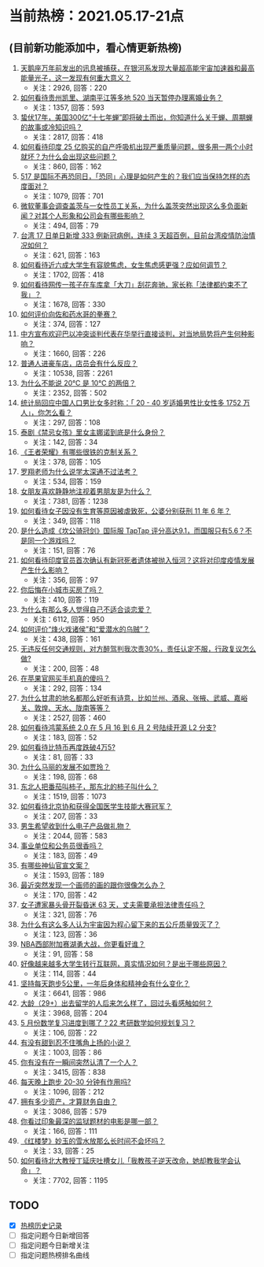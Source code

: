# 当前热榜：2021.05.17-21点
## (目前新功能添加中，看心情更新热榜)
1. [天鹅座万年前发出的讯息被捕获，在银河系发现大量超高能宇宙加速器和最高能量光子，这一发现有何重大意义？](https://www.zhihu.com/question/459873347)
    * 关注：2926, 回答：220
2. [如何看待贵州凯里、湖南平江等多地 520 当天暂停办理离婚业务？](https://www.zhihu.com/question/459749764)
    * 关注：1357, 回答：593
3. [蛰伏17年，美国300亿“十七年蝉”即将破土而出，你知道什么关于蝉、周期蝉的故事或冷知识吗？](https://www.zhihu.com/question/459355817)
    * 关注：2817, 回答：418
4. [如何看待印度 25 亿购买的自产呼吸机出现严重质量问题，很多用一两个小时就坏？为什么会出现这些问题？](https://www.zhihu.com/question/459351191)
    * 关注：860, 回答：162
5. [517 是国际不再恐同日，「恐同」心理是如何产生的？我们应当保持怎样的态度面对？](https://www.zhihu.com/question/459893850)
    * 关注：1079, 回答：701
6. [微软董事会调查盖茨与一女性员工关系，为什么盖茨突然出现这么多负面新闻？对其个人形象和公司会有哪些影响？](https://www.zhihu.com/question/459873120)
    * 关注：494, 回答：79
7. [台湾 17 日单日新增 333 例新冠病例，连续 3 天超百例，目前台湾疫情防治情况如何？](https://www.zhihu.com/question/459921281)
    * 关注：621, 回答：163
8. [如何看待近六成大学生有容貌焦虑，女生焦虑感更强？应如何调节？](https://www.zhihu.com/question/446241093)
    * 关注：1702, 回答：418
9. [如何看待网传一孩子在车库拿「大刀」刮花奔驰，家长称「法律都约束不了我」？](https://www.zhihu.com/question/459405484)
    * 关注：1678, 回答：330
10. [如何评价向佐和药水哥的拳赛？](https://www.zhihu.com/question/459765039)
    * 关注：374, 回答：127
11. [中方宣布欢迎巴以冲突谈判代表在华举行直接谈判，对当地局势将产生何种影响？](https://www.zhihu.com/question/459778849)
    * 关注：1660, 回答：226
12. [普通人进豪车店，店员会有什么反应？](https://www.zhihu.com/question/40852072)
    * 关注：10538, 回答：2261
13. [为什么不能说 20℃ 是 10℃ 的两倍？](https://www.zhihu.com/question/25112140)
    * 关注：2352, 回答：502
14. [统计局回应中国人口男比女多时称：「 20 - 40 岁适婚男性比女性多 1752 万人」，你怎么看？](https://www.zhihu.com/question/459890468)
    * 关注：297, 回答：108
15. [泰剧《禁忌女孩》里女主娜诺到底是什么身份？](https://www.zhihu.com/question/407927126)
    * 关注：142, 回答：34
16. [《王者荣耀》有哪些很铁的克制关系？](https://www.zhihu.com/question/448036248)
    * 关注：378, 回答：105
17. [罗翔老师为什么说学太深通不过法考？](https://www.zhihu.com/question/453113816)
    * 关注：534, 回答：159
18. [女朋友喜欢静静地注视着男朋友是为什么？](https://www.zhihu.com/question/309919749)
    * 关注：7381, 回答：1238
19. [如何看待女子因没有生育等原因被虐致死，公婆分别获刑 11 年 6 年？](https://www.zhihu.com/question/459407583)
    * 关注：349, 回答：118
20. [是什么造成《坎公骑冠剑》国际服 TapTap 评分高达9.1，而国服只有5.6？不是同一个游戏吗？](https://www.zhihu.com/question/457083092)
    * 关注：151, 回答：76
21. [如何看待印度官员首次确认有新冠死者遗体被抛入恒河？这将对印度疫情发展产生什么影响？](https://www.zhihu.com/question/459878844)
    * 关注：356, 回答：97
22. [你后悔在小城市买房了吗？](https://www.zhihu.com/question/449925888)
    * 关注：410, 回答：119
23. [为什么有那么多人觉得自己不适合谈恋爱？](https://www.zhihu.com/question/50507791)
    * 关注：6112, 回答：950
24. [如何评价“烽火戏诸侯”和“爱潜水的乌贼”？](https://www.zhihu.com/question/450823839)
    * 关注：438, 回答：161
25. [无违反任何交通规则，对方醉驾判我次责30%，责任认定不服，行政复议怎么做?](https://www.zhihu.com/question/456577306)
    * 关注：200, 回答：48
26. [在苹果官网买手机真的傻吗？](https://www.zhihu.com/question/447287590)
    * 关注：292, 回答：134
27. [为什么甘肃的地名都那么好听有诗意，比如兰州、酒泉、张掖、武威、嘉峪关、敦煌、天水、陇南等等？](https://www.zhihu.com/question/343852891)
    * 关注：2527, 回答：460
28. [如何看待鸿蒙系统 2.0 在 5 月 16 到 6 月 2 号陆续开源 L2 分支?](https://www.zhihu.com/question/459880171)
    * 关注：183, 回答：52
29. [如何看待比特币再度跌破4万5?](https://www.zhihu.com/question/459874779)
    * 关注：81, 回答：33
30. [为什么马丽的发展不如贾玲？](https://www.zhihu.com/question/459059707)
    * 关注：198, 回答：68
31. [东北人把番茄叫柿子，那东北的柿子叫什么？](https://www.zhihu.com/question/459057274)
    * 关注：1519, 回答：1073
32. [如何看待北京协和获得全国医学生技能大赛冠军？](https://www.zhihu.com/question/459799913)
    * 关注：207, 回答：33
33. [男生希望收到什么电子产品做礼物？](https://www.zhihu.com/question/59448723)
    * 关注：2044, 回答：583
34. [事业单位和公务员很香吗？](https://www.zhihu.com/question/458608927)
    * 关注：183, 回答：49
35. [有哪些神仙官宣文案？](https://www.zhihu.com/question/449182426)
    * 关注：1593, 回答：189
36. [最近突然发现一个画师的画的跟你很像怎么办？](https://www.zhihu.com/question/458314529)
    * 关注：170, 回答：42
37. [女子遭家暴头骨开裂昏迷 63 天，丈夫需要承担法律责任吗？](https://www.zhihu.com/question/459872746)
    * 关注：321, 回答：76
38. [为什么有这么多人认为宇宙因为程心留下来的五公斤质量毁灭了？](https://www.zhihu.com/question/459631568)
    * 关注：123, 回答：36
39. [NBA西部附加赛湖勇大战，你更看好谁？](https://www.zhihu.com/question/459872947)
    * 关注：91, 回答：58
40. [好像越来越多大学生转行互联网，真实情况如何？是出于哪些原因？](https://www.zhihu.com/question/459260995)
    * 关注：114, 回答：44
41. [坚持每天跑步5公里，一年后身体和精神会有什么变化？](https://www.zhihu.com/question/422797771)
    * 关注：6641, 回答：986
42. [大龄（29+）出去留学的人后来怎么样了，回过头看感触如何？](https://www.zhihu.com/question/274185995)
    * 关注：3968, 回答：204
43. [5 月份数学复习进度到哪了？22 考研数学如何规划复习？](https://www.zhihu.com/question/458846422)
    * 关注：106, 回答：22
44. [有没有甜到忍不住嘴角上扬的小说？](https://www.zhihu.com/question/446148942)
    * 关注：1003, 回答：86
45. [你有没有在一瞬间突然认清了一个人？](https://www.zhihu.com/question/322856732)
    * 关注：3415, 回答：838
46. [每天晚上跑步 20-30 分钟有作用吗?](https://www.zhihu.com/question/435607815)
    * 关注：1096, 回答：212
47. [拥有多少资产，才算财务自由？](https://www.zhihu.com/question/443106237)
    * 关注：3086, 回答：579
48. [你看过印象最深的监狱题材的电影是哪一部？](https://www.zhihu.com/question/429886512)
    * 关注：166, 回答：111
49. [《红楼梦》妙玉的雪水放那么长时间不会坏吗？](https://www.zhihu.com/question/459604175)
    * 关注：33, 回答：25
50. [如何看待北大教授丁延庆吐槽女儿「我教孩子逆天改命，她却教我学会认命」？](https://www.zhihu.com/question/459213529)
    * 关注：7702, 回答：1195
## TODO
* [x] [热榜历史记录](hot_history/AllHot.md)
* [ ] 指定问题今日新增回答
* [ ] 指定问题今日新增关注
* [ ] 指定问题热榜排名曲线
